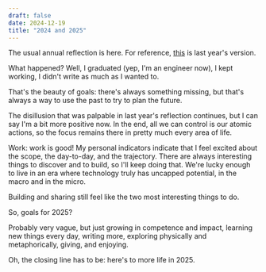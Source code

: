 ```yaml
---
draft: false
date: 2024-12-19
title: "2024 and 2025"
---
```


The usual annual reflection is here. For reference, [this](/2024) is last year's version.

What happened? Well, I graduated (yep, I'm an engineer now), I kept working, I didn't write as much as I wanted to.

That's the beauty of goals: there's always something missing, but that's always a way to use the past to try to plan the future.

The disillusion that was palpable in last year's reflection continues, but I can say I'm a bit more positive now. In the end, all we can control is our atomic actions, so the focus remains there in pretty much every area of life.

Work: work is good! My personal indicators indicate that I feel excited about the scope, the day-to-day, and the trajectory. There are always interesting things to discover and to build, so I'll keep doing that. We're lucky enough to live in an era where technology truly has uncapped potential, in the macro and in the micro.

Building and sharing still feel like the two most interesting things to do.

So, goals for 2025?

Probably very vague, but just growing in competence and impact, learning new things every day, writing more, exploring physically and metaphorically, giving, and enjoying.

Oh, the closing line has to be: here's to more life in 2025. 
